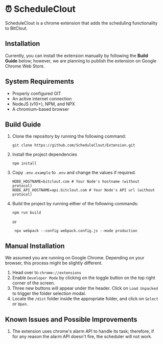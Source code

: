 # ⏰ ScheduleClout
ScheduleClout is a chrome extension that adds the scheduling functionality to BitClout.

## Installation
Currently, you can install the extension manually by following the **Build Guide** below; however, we are planning to publish the extension on Google Chrome Web Store.

## System Requirements
- Properly configured GIT
- An active internet connection
- NodeJS (v10+), NPM, and NPX
- A chromium-based browser

## Build Guide
1. Clone the repository by running the following command:
    ```shell script
    git clone https://github.com/ScheduleClout/Extension.git 
    ```
1. Install the project dependencies
    ```shell script
    npm install
    ```
1. Copy `.env.example` to `.env` and change the values if required.
    ```dotenv
   NODE_HOSTNAME=bitclout.com # Your Node's hostname (without protocol)
   NODE_API_HOSTNAME=api.bitclout.com # Your Node's API url (without protocol)
    ```
1. Build the project by running either of the following commands:
    ```shell script
   npm run build
    ```
   or
   ```shell script
    npx webpack --config webpack.config.js --mode production
    ```
## Manual Installation
We assumed you are running on Google Chrome. Depending on your browser, this process might be slightly different.

1. Head over to `chrome://extensions`
1. Enable `Developer Mode` by clicking on the toggle button on the top right corner of the screen.
1. Three new buttons will appear under the header. Click on `Load Unpacked` to trigger the folder selection modal.
1. Locate the `/dist` folder inside the appropriate folder, and click on `Select` or `Open`.

## Known Issues and Possible Improvements
1. The extension uses chrome's alarm API to handle its task; therefore, if for any reason the alarm API doesn't fire, the scheduler will not work. 
